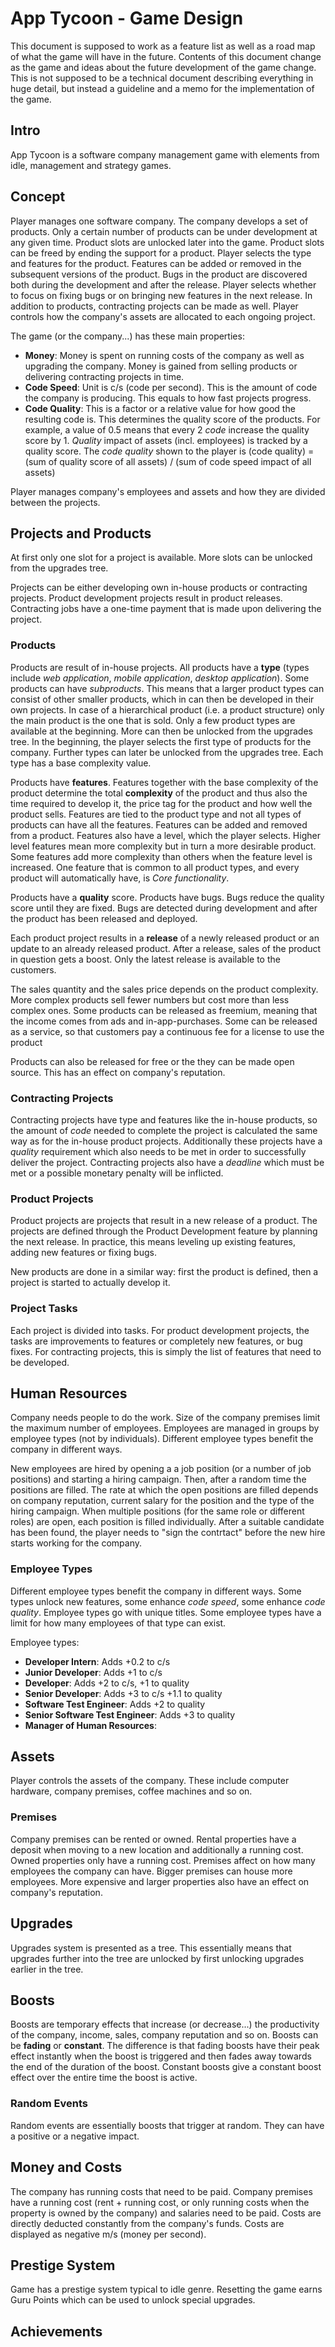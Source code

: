 # App Tycoon - Game Design
This document is supposed to work as a feature list as well as a road map of what the game will have in the future. Contents of this document change as the game and ideas about the future development of the game change. This is not supposed to be a technical document describing everything in huge detail, but instead a guideline and a memo for the implementation of the game.

## Intro
App Tycoon is a software company management game with elements from idle, management and strategy games.

## Concept
Player manages one software company. The company develops a set of products. Only a certain number of products can be under development at any given time. Product slots are unlocked later into the game. Product slots can be freed by ending the support for a product. Player selects the type and features for the product. Features can be added or removed in the subsequent versions of the product. Bugs in the product are discovered both during the development and after the release. Player selects whether to focus on fixing bugs or on bringing new features in the next release. In addition to products, contracting projects can be made as well. Player controls how the company's assets are allocated to each ongoing project.

The game (or the company...) has these main properties:
*   __Money__: Money is spent on running costs of the company as well as upgrading the company. Money is gained from selling products or delivering contracting projects in time.
*   __Code Speed__: Unit is c/s (code per second). This is the amount of code the company is producing. This equals to how fast projects progress.
*   __Code Quality__: This is a factor or a relative value for how good the resulting code is. This determines the quality score of the products. For example, a value of 0.5 means that every 2 _code_ increase the quality score by 1. _Quality_ impact of assets (incl. employees) is tracked by a quality score. The _code quality_ shown to the player is
        (code quality) = (sum of quality score of all assets) / (sum of code speed impact of all assets)

Player manages company's employees and assets and how they are divided between the projects.

## Projects and Products
At first only one slot for a project is available. More slots can be unlocked from the upgrades tree.

Projects can be either developing own in-house products or contracting projects. Product development projects result in product releases. Contracting jobs have a one-time payment that is made upon delivering the project.

### Products
Products are result of in-house projects. All products have a __type__ (types include _web application_, _mobile application_, _desktop application_). Some products can have _subproducts_. This means that a larger product types can consist of other smaller products, which in can then be developed in their own projects. In case of a hierarchical product (i.e. a product structure) only the main product is the one that is sold. Only a few product types are available at the beginning. More can then be unlocked from the upgrades tree. In the beginning, the player selects the first type of products for the company. Further types can later be unlocked from the upgrades tree. Each type has a base complexity value.

Products have __features__. Features together with the base complexity of the product determine the total __complexity__ of the product and thus also the time required to develop it, the price tag for the product and how well the product sells. Features are tied to the product type and not all types of products can have all the features. Features can be added and removed from a product. Features also have a level, which the player selects. Higher level features mean more complexity but in turn a more desirable product. Some features add more complexity than others when the feature level is increased. One feature that is common to all product types, and every product will automatically have, is _Core functionality_.

Products have a __quality__ score. Products have bugs. Bugs reduce the quality score until they are fixed. Bugs are detected during development and after the product has been released and deployed.

Each product project results in a __release__ of a newly released product or an update to an already released product. After a release, sales of the product in question gets a boost. Only the latest release is available to the customers.

The sales quantity and the sales price depends on the product complexity. More complex products sell fewer numbers but cost more than less complex ones. Some products can be released as freemium, meaning that the income comes from ads and in-app-purchases. Some can be released as a service, so that customers pay a continuous fee for a license to use the product

Products can also be released for free or the they can be made open source. This has an effect on company's reputation.

### Contracting Projects
Contracting projects have type and features like the in-house products, so the amount of _code_ needed to complete the project is calculated the same way as for the in-house product projects. Additionally these projects have a _quality_ requirement which also needs to be met in order to successfully deliver the project. Contracting projects also have a _deadline_ which must be met or a possible monetary penalty will be inflicted.

### Product Projects
Product projects are projects that result in a new release of a product. The projects are defined through the Product Development feature by planning the next release. In practice, this means leveling up existing features, adding new features or fixing bugs.

New products are done in a similar way: first the product is defined, then a project is started to actually develop it.

### Project Tasks
Each project is divided into tasks. For product development projects, the tasks are improvements to features or completely new features, or bug fixes. For contracting projects, this is simply the list of features that need to be developed.

## Human Resources
Company needs people to do the work. Size of the company premises limit the maximum number of employees. Employees are managed in groups by employee types (not by individuals). Different employee types benefit the company in different ways.

New employees are hired by opening a a job position (or a number of job positions) and starting a hiring campaign. Then, after a random time the positions are filled. The rate at which the open positions are filled depends on company reputation, current salary for the position and the type of the hiring campaign. When multiple positions (for the same role or different roles) are open, each position is filled individually. After a suitable candidate has been found, the player needs to "sign the contrtact" before the new hire starts working for the company.

### Employee Types
Different employee types benefit the company in different ways. Some types unlock new features, some enhance _code speed_, some enhance _code quality_. Employee types go with unique titles. Some employee types have a limit for how many employees of that type can exist.

Employee types:
*   __Developer Intern__: Adds +0.2 to c/s
*   __Junior Developer__: Adds +1 to c/s
*   __Developer__: Adds +2 to c/s, +1 to quality
*   __Senior Developer__: Adds +3 to c/s +1.1 to quality
*   __Software Test Engineer__: Adds +2 to quality
*   __Senior Software Test Engineer__: Adds +3 to quality
*   __Manager of Human Resources__:

## Assets
Player controls the assets of the company. These include computer hardware, company premises, coffee machines and so on.

### Premises
Company premises can be rented or owned. Rental properties have a deposit when moving to a new location and additionally a running cost. Owned properties only have a running cost. Premises affect on how many employees the company can have. Bigger premises can house more employees. More expensive and larger properties also have an effect on company's reputation.

## Upgrades
Upgrades system is presented as a tree. This essentially means that upgrades further into the tree are unlocked by first unlocking upgrades earlier in the tree.

## Boosts
Boosts are temporary effects that increase (or decrease...) the productivity of the company, income, sales, company reputation and so on. Boosts can be __fading__ or __constant__. The difference is that fading boosts have their peak effect instantly when the boost is triggered and then fades away towards the end of the duration of the boost. Constant boosts give a constant boost effect over the entire time the boost is active.

### Random Events
Random events are essentially boosts that trigger at random. They can have a positive or a negative impact.

## Money and Costs
The company has running costs that need to be paid. Company premises have a running cost (rent + running cost, or only running costs when the property is owned by the company) and salaries need to be paid. Costs are directly deducted constantly from the company's funds. Costs are displayed as negative m/s (money per second).

## Prestige System
Game has a prestige system typical to idle genre. Resetting the game earns Guru Points which can be used to unlock special upgrades.

## Achievements
